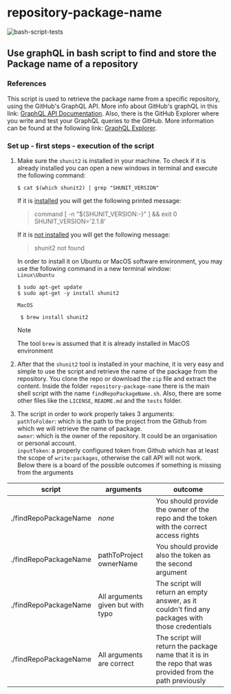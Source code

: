 # repository-package-name
![bash-script-tests](https://github.com/marrinosnis/repository-package-name/actions/workflows/run-tests.yaml/badge.svg)

## Use graphQL in bash script to find and store the Package name of a repository

### References
This script is used to retrieve the package name from a specific repository, using the GitHub's GraphQL API. More info about GitHub's graphQL 
in this link: [GraphQL API Documentation](https://docs.github.com/en/graphql). Also, there is the GitHub Explorer where you write and test 
your GraphQL queries to the GitHub. More information can be found at the following link: [GraphQL Explorer](https://docs.github.com/en/graphql/overview/explorer).

### Set up - first steps - execution of the script
1) Make sure the `shunit2` is installed in your machine. To check if it is already installed you can open a new windows in terminal and execute 
    the following command:
    ```commandline
    $ cat $(which shunit2) | grep "SHUNIT_VERSION"
    ```
    If it is <ins>installed</ins> you will get the following printed message:
    > command [ -n "${SHUNIT_VERSION:-}" ] && exit 0
     SHUNIT_VERSION='2.1.8'
   
    If it is <ins>not installed</ins> you will get the following message:
    > shunit2 not found
   
    In order to install it on Ubuntu or MacOS software environment, you may use the following command in a new terminal window:\
    `Linux\Ubuntu`
    ```
    $ sudo apt-get update
    $ sudo apt-get -y install shunit2
    ```
   `MacOS`
   ```
    $ brew install shunit2
   ```
   > [!NOTE]  
   > The tool `brew` is assumed that it is already installed in MacOS environment

2) After that the `shunit2` tool is installed in your machine, it is very easy and simple to use the script and retrieve the name of the package
    from the repository. You clone the repo or download the `zip` file and extract the content. Inside the folder `repository-package-name` there
    is the main shell script with the name `findRepoPackageName.sh`. Also, there are some other files like the `LICENSE`, `README.md` and the `tests` folder.

3) The script in order to work properly takes 3 arguments:\
 `pathToFolder`: which is the path to the project from the Github from which we will retrieve the name of package.\
 `owner`: which is the owner of the repository. It could be an organisation or personal account.\
 `inputToken`: a properly configured token from Github which has at least the scope of `write:packages`, otherwise the call API will not work.\
 Below there is a board of the possible outcomes if something is missing from the arguments

| **script**            | **arguments**                     | **outcome**                                                                                               |
|-----------------------|-----------------------------------|-----------------------------------------------------------------------------------------------------------|
| ./findRepoPackageName | *none*                            | You should provide the owner of the repo and the token with the correct access rights                     |
| ./findRepoPackageName | pathToProject ownerName           | You should provide also the token as the second argument                                                  |
| ./findRepoPackageName | All arguments given but with typo | The script will return an empty answer, as it couldn't find any packages with those credentials           |
| ./findRepoPackageName | All arguments are correct         | The script will return the package name that it is in the repo that was provided from the path previously | 
    
    


